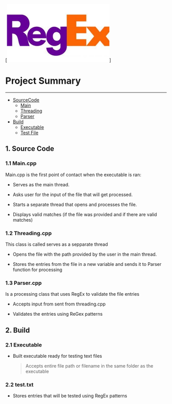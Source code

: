 
[<img src="/regex.jpeg" width="320" height="180">]


# Project Summary 

<hr>

- [SourceCode](#sourcecode)
    - [Main](#main)
    - [Threading](#threading)
    - [Parser](#parser)
- [Build](#build)
    - [Executable](#exe)
    - [Test File](#testtext)

<a name="sourcecode"></a>
## 1. Source Code
<a name="main"></a>

### 1.1 Main.cpp
Main.cpp is the first point of contact when the executable is ran:

* Serves as the main thread.
 
* Asks user for the input of the file that will get processed.
   
* Starts a separate thread that opens and processes the file.
   
* Displays valid matches (if the file was provided and if there are valid matches)


<a name="threading"></a>
### 1.2 Threading.cpp
This class is called serves as a sepparate thread

* Opens the file with the path provided by the user in the main thread.

* Stores the entries from the file in a new variable and sends it to Parser function for processing


<a name="parser"></a>
### 1.3 Parser.cpp

Is a processing class that uses RegEx to validate the file entries

 * Accepts input from sent from threading.cpp

 * Validates the entries using ReGex patterns


 <a name="build"></a>
## 2. Build

<a name="exe"></a>

### 2.1 Executable

* Built executable ready for testing text files
	> Accepts entire file path or filename in the same folder as the executable

<a name="testtext"></a>

### 2.2 test.txt

* Stores entries that will be tested using RegEx patterns

